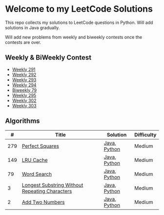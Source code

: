 # Welcome to my LeetCode Solutions

This repo collects my solutions to LeetCode questions in Python. Will add
solutions in Java gradually.

Will add new problems from weekly and biweekly contests once the contests are over.

## Weekly & BiWeekly Contest

+ [Weekly 291](https://leetcode.com/contest/weekly-contest-291)
+ [Weekly 292](https://leetcode.com/contest/weekly-contest-292)
+ [Weekly 293](https://leetcode.com/contest/weekly-contest-293)
+ [Weekly 294](https://leetcode.com/contest/weekly-contest-294)
+ [Biweekly 79](https://leetcode.com/contest/biweekly-contest-79/)
+ [Weekly 295](https://leetcode.com/contest/weekly-contest-295)
+ [Weekly 302](https://leetcode.com/contest/weekly-contest-302)
+ [Weekly 303](https://leetcode.com/contest/weekly-contest-303)

## Algorithms

| # | Title | Solution | Difficulty |
|---| ----- | -------- | ---------- |
| 279 | [Perfect Squares](https://leetcode.com/problems/perfect-squares/description/) | [Java](https://github.com/mortimerliu/LeetCode/blob/main/algorithms/java/PerfectSquares.java), [Python](https://github.com/mortimerliu/LeetCode/blob/main/algorithms/python/PerfectSquares.py) | Medium |
| 149 | [LRU Cache](https://leetcode.com/problems/lru-cache/description/) | [Java](https://github.com/mortimerliu/LeetCode/blob/main/algorithms/java/146.LruCache.java), [Python](https://github.com/mortimerliu/LeetCode/blob/main/algorithms/python/146.LruCache.py) | Medium |
| 79 | [Word Search](https://leetcode.com/problems/word-search/description/) | [Java](https://github.com/mortimerliu/LeetCode/blob/main/algorithms/java/79.word-search.java), [Python](https://github.com/mortimerliu/LeetCode/blob/main/algorithms/python/79.word-search.py) | Medium |
| 3 | [Longest Substring Without Repeating Characters](https://leetcode.com/problems/longest-substring-without-repeating-characters/description/) | [Java](https://github.com/mortimerliu/LeetCode/blob/main/algorithms/java/LongestSubstringWithoutRepeatingCharacters.java), [Python](https://github.com/mortimerliu/LeetCode/blob/main/algorithms/python/LongestSubstringWithoutRepeatingCharacters.py) | Medium |
| 2 | [Add Two Numbers](https://leetcode.com/problems/add-two-numbers/description/) | [Java](https://github.com/mortimerliu/LeetCode/blob/main/algorithms/java/AddTwoNumbers.java), [Python](https://github.com/mortimerliu/LeetCode/blob/main/algorithms/python/AddTwoNumbers.py) | Medium |